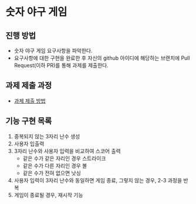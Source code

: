 # 숫자 야구 게임

## 진행 방법

* 숫자 야구 게임 요구사항을 파악한다.
* 요구사항에 대한 구현을 완료한 후 자신의 github 아이디에 해당하는 브랜치에 Pull Request(이하 PR)를 통해 과제를 제출한다.

## 과제 제출 과정

* [과제 제출 방법](https://github.com/next-step/nextstep-docs/tree/master/precourse)

## 기능 구현 목록

1. 중복되지 않는 3자리 난수 생성
2. 사용자 입출력
3. 3자리 난수와 사용자 입력을 비교하여 스코어 출력
    - 같은 수가 같은 자리인 경우 스트라이크
    - 같은 수가 다른 자리인 경우 볼
    - 같은 수가 전혀 없으면 낫싱
4. 사용자 입력이 3자리 난수와 동일하면 게임 종료, 그렇지 않는 경우, 2-3 과정을 반복
5. 게임이 종료될 경우, 재시작 기능